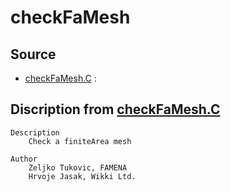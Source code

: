 # checkFaMesh

## Source

- [checkFaMesh.C](checkFaMesh.C) : 


## Discription from [checkFaMesh.C](checkFaMesh.C)

```
Description
    Check a finiteArea mesh

Author
    Zeljko Tukovic, FAMENA
    Hrvoje Jasak, Wikki Ltd.


```

